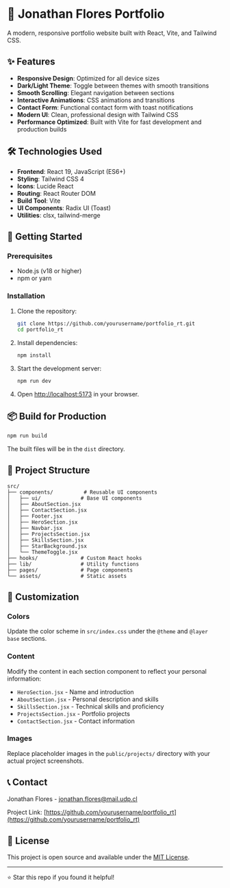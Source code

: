 # 🚀 Jonathan Flores Portfolio

A modern, responsive portfolio website built with React, Vite, and Tailwind CSS.

## ✨ Features

- **Responsive Design**: Optimized for all device sizes
- **Dark/Light Theme**: Toggle between themes with smooth transitions
- **Smooth Scrolling**: Elegant navigation between sections
- **Interactive Animations**: CSS animations and transitions
- **Contact Form**: Functional contact form with toast notifications
- **Modern UI**: Clean, professional design with Tailwind CSS
- **Performance Optimized**: Built with Vite for fast development and production builds

## 🛠️ Technologies Used

- **Frontend**: React 19, JavaScript (ES6+)
- **Styling**: Tailwind CSS 4
- **Icons**: Lucide React
- **Routing**: React Router DOM
- **Build Tool**: Vite
- **UI Components**: Radix UI (Toast)
- **Utilities**: clsx, tailwind-merge

## 🚀 Getting Started

### Prerequisites

- Node.js (v18 or higher)
- npm or yarn

### Installation

1. Clone the repository:
   ```bash
   git clone https://github.com/yourusername/portfolio_rt.git
   cd portfolio_rt
   ```

2. Install dependencies:
   ```bash
   npm install
   ```

3. Start the development server:
   ```bash
   npm run dev
   ```

4. Open [http://localhost:5173](http://localhost:5173) in your browser.

## 📦 Build for Production

```bash
npm run build
```

The built files will be in the `dist` directory.

## 📁 Project Structure

```
src/
├── components/          # Reusable UI components
│   ├── ui/             # Base UI components
│   ├── AboutSection.jsx
│   ├── ContactSection.jsx
│   ├── Footer.jsx
│   ├── HeroSection.jsx
│   ├── Navbar.jsx
│   ├── ProjectsSection.jsx
│   ├── SkillsSection.jsx
│   ├── StarBackground.jsx
│   └── ThemeToggle.jsx
├── hooks/              # Custom React hooks
├── lib/                # Utility functions
├── pages/              # Page components
└── assets/             # Static assets
```

## 🎨 Customization

### Colors
Update the color scheme in `src/index.css` under the `@theme` and `@layer base` sections.

### Content
Modify the content in each section component to reflect your personal information:
- `HeroSection.jsx` - Name and introduction
- `AboutSection.jsx` - Personal description and skills
- `SkillsSection.jsx` - Technical skills and proficiency
- `ProjectsSection.jsx` - Portfolio projects
- `ContactSection.jsx` - Contact information

### Images
Replace placeholder images in the `public/projects/` directory with your actual project screenshots.

## 📞 Contact

Jonathan Flores - [jonathan.flores@mail.udp.cl](mailto:jonathan.flores@mail.udp.cl)

Project Link: [https://github.com/yourusername/portfolio_rt](https://github.com/yourusername/portfolio_rt)

## 📄 License

This project is open source and available under the [MIT License](LICENSE).

---

⭐ Star this repo if you found it helpful!
